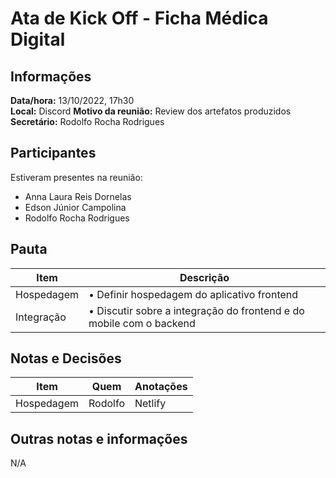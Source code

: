 # Ata de Kick Off - Ficha Médica Digital

## Informações
**Data/hora:** 13/10/2022, 17h30  
**Local:** Discord
**Motivo da reunião:** Review dos artefatos produzidos 
**Secretário:** Rodolfo Rocha Rodrigues

## Participantes
Estiveram presentes na reunião:
- Anna Laura Reis Dornelas
- Edson Júnior Campolina
- Rodolfo Rocha Rodrigues

## Pauta

Item | Descrição
---- | ----
Hospedagem | • Definir hospedagem do aplicativo frontend
Integração | • Discutir sobre a integração do frontend e do mobile com o backend


## Notas e Decisões
Item | Quem | Anotações |
---- | ---- | ---- |
Hospedagem | Rodolfo | Netlify |

## Outras notas e informações
N/A
